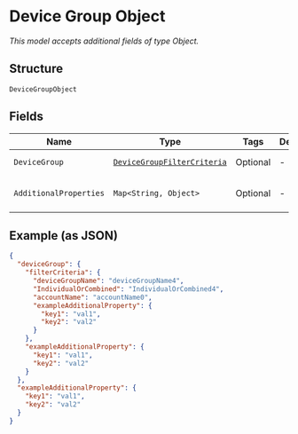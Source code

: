 
# Device Group Object

*This model accepts additional fields of type Object.*

## Structure

`DeviceGroupObject`

## Fields

| Name | Type | Tags | Description | Getter | Setter |
|  --- | --- | --- | --- | --- | --- |
| `DeviceGroup` | [`DeviceGroupFilterCriteria`](../../doc/models/device-group-filter-criteria.md) | Optional | - | DeviceGroupFilterCriteria getDeviceGroup() | setDeviceGroup(DeviceGroupFilterCriteria deviceGroup) |
| `AdditionalProperties` | `Map<String, Object>` | Optional | - | Object getAdditionalProperty(String key) | additionalProperty(String key, Object value) |

## Example (as JSON)

```json
{
  "deviceGroup": {
    "filterCriteria": {
      "deviceGroupName": "deviceGroupName4",
      "IndividualOrCombined": "IndividualOrCombined4",
      "accountName": "accountName0",
      "exampleAdditionalProperty": {
        "key1": "val1",
        "key2": "val2"
      }
    },
    "exampleAdditionalProperty": {
      "key1": "val1",
      "key2": "val2"
    }
  },
  "exampleAdditionalProperty": {
    "key1": "val1",
    "key2": "val2"
  }
}
```

